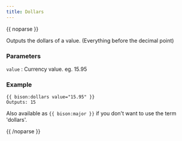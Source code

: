 ```yaml
---
title: Dollars
---
```

{{ noparse }}

Outputs the dollars of a value. (Everything before the decimal point)
### Parameters
`value`
: Currency value. eg. 15.95
### Example
~~~
{{ bison:dollars value="15.95" }}
Outputs: 15
~~~

Also available as `{{ bison:major }}` if you don't want to use the term 'dollars'.

{{ /noparse }}